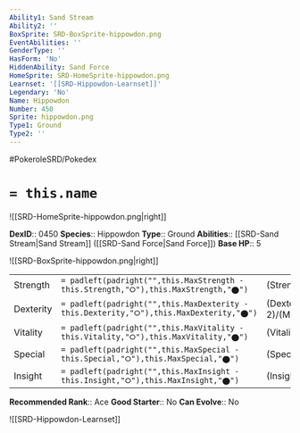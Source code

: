 ```yaml
---
Ability1: Sand Stream
Ability2: ''
BoxSprite: SRD-BoxSprite-hippowdon.png
EventAbilities: ''
GenderType: ''
HasForm: 'No'
HiddenAbility: Sand Force
HomeSprite: SRD-HomeSprite-hippowdon.png
Learnset: '[[SRD-Hippowdon-Learnset]]'
Legendary: 'No'
Name: Hippowdon
Number: 450
Sprite: hippowdon.png
Type1: Ground
Type2: ''
---
```


#PokeroleSRD/Pokedex

# `= this.name`

![[SRD-HomeSprite-hippowdon.png|right]]

**DexID**:: 0450
**Species**:: Hippowdon
**Type**:: Ground
**Abilities**:: [[SRD-Sand Stream|Sand Stream]] ([[SRD-Sand Force|Sand Force]])
**Base HP**:: 5

![[SRD-BoxSprite-hippowdon.png|right]]

|           |                                                                                        |                                          |
| --------- | -------------------------------------------------------------------------------------- | ---------------------------------------- |
| Strength  | `= padleft(padright("",this.MaxStrength - this.Strength,"⭘"),this.MaxStrength,"⬤")`    | (Strength::3)/(MaxStrength::6)   |
| Dexterity | `= padleft(padright("",this.MaxDexterity - this.Dexterity,"⭘"),this.MaxDexterity,"⬤")` | (Dexterity:: 2)/(MaxDexterity::4) |
| Vitality  | `= padleft(padright("",this.MaxVitality - this.Vitality,"⭘"),this.MaxVitality,"⬤")`    | (Vitality::3)/(MaxVitality::6)   |
| Special   | `= padleft(padright("",this.MaxSpecial - this.Special,"⭘"),this.MaxSpecial,"⬤")`       | (Special::2)/(MaxSpecial::4)     |
| Insight   | `= padleft(padright("",this.MaxInsight - this.Insight,"⭘"),this.MaxInsight,"⬤")`       | (Insight::2)/(MaxInsight::5)     |

**Recommended Rank**:: Ace
**Good Starter**:: No
**Can Evolve**:: No

![[SRD-Hippowdon-Learnset]]